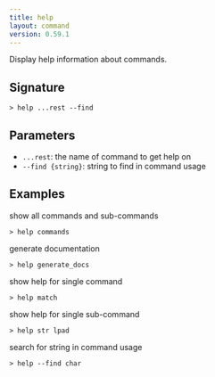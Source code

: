 ```yaml
---
title: help
layout: command
version: 0.59.1
---
```


Display help information about commands.

## Signature

```> help ...rest --find```

## Parameters

 -  `...rest`: the name of command to get help on
 -  `--find {string}`: string to find in command usage

## Examples

show all commands and sub-commands
```shell
> help commands
```

generate documentation
```shell
> help generate_docs
```

show help for single command
```shell
> help match
```

show help for single sub-command
```shell
> help str lpad
```

search for string in command usage
```shell
> help --find char
```
